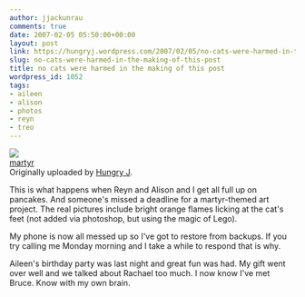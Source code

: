```yaml
---
author: jjackunrau
comments: true
date: 2007-02-05 05:50:00+00:00
layout: post
link: https://hungryj.wordpress.com/2007/02/05/no-cats-were-harmed-in-the-making-of-this-post/
slug: no-cats-were-harmed-in-the-making-of-this-post
title: no cats were harmed in the making of this post
wordpress_id: 1052
tags:
- aileen
- alison
- photos
- reyn
- treo
---
```


[![](http://farm1.static.flickr.com/149/380240433_9844502751_m.jpg)](http://www.flickr.com/photos/hungry_j/380240433/)   
 [martyr](http://www.flickr.com/photos/hungry_j/380240433/)    
 Originally uploaded by [Hungry J](http://www.flickr.com/people/hungry_j/). 

This is what happens when Reyn and Alison and I get all full up on pancakes.  And someone's missed a deadline for a martyr-themed art project.  The real pictures include bright orange flames licking at the cat's feet (not added via photoshop, but using the magic of Lego).  
  
My phone is now all messed up so I've got to restore from backups.  If you try calling me Monday morning and I take a while to respond that is why.  
  
Aileen's birthday party was last night and great fun was had.  My gift went over well and we talked about Rachael too much.  I now know I've met Bruce.  Know with my own brain.  

